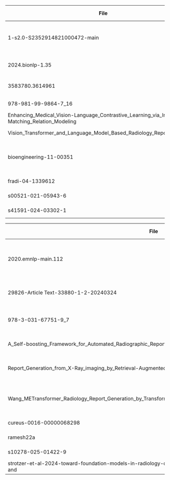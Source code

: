 | File | Modality | Datasets (train) | Datasets (eval) | Paired | VLM? | Model | Class | Task | Vision Enc | Lang Dec | Fusion | Objectives | Family | RAG | Metrics(primary) |
|---|---|---|---|---|---|---|---|---|---|---|---|---|---|---|---|
| 1-s2.0-S2352914821000472-main | X-Ray | CheXpert, IU X-ray, NIH ChestX-ray14 | CheXpert, IU X-ray, NIH ChestX-ray14 | Not reported | Yes | CheXNet | Not reported | report-generation | ResNet50, CNN | LLaMA | Not reported | Not reported | Not reported | Yes | BLEU, CIDEr, METEOR |
| 2024.bionlp-1.35 | X-Ray | MIMIC-CXR, Open-i | MIMIC-CXR, Open-i | Not reported | Yes | MiniGPT-4 | Not reported | report-generation | ViT | LLaMA | Not reported | Not reported | Not reported | Yes | ROUGE |
| 3583780.3614961 | X-Ray | IU X-ray, MIMIC-CXR | IU X-ray, MIMIC-CXR | Yes | Yes | ALBEF | Not reported | report-generation | ViT | GPT-2, T5, Transformer | cross-attention | Not reported | ALBEF | Yes | Accuracy, BLEU, CIDEr, ROUGE |
| 978-981-99-9864-7_16 | Not reported | Not reported | Not reported | Not reported | Not reported | Not reported | Not reported | Not reported | ViT | Not reported | Not reported | Not reported | Not reported | Not reported | BLEU, METEOR, ROUGE |
| Enhancing_Medical_Vision-Language_Contrastive_Learning_via_Inter-Matching_Relation_Modeling | X-Ray | Not reported | Not reported | Not reported | Yes | Not reported | Not reported | Not reported | Not reported | Not reported | Not reported | Not reported | Not reported | Yes | Not reported |
| Vision_Transformer_and_Language_Model_Based_Radiology_Report_Generation | X-Ray | IU X-ray | IU X-ray | Not reported | Yes | TrMRG | Not reported | report-generation | ViT | LLaMA | Not reported | Not reported | Not reported | Yes | Accuracy |
| bioengineering-11-00351 | X-Ray | CheXpert, MIMIC-CXR, Open-i | CheXpert, MIMIC-CXR, Open-i | Not reported | Yes | CheXpert | Not reported | report-generation | ViT | BERT, GPT-2, Transformer | cross-attention | Not reported | Not reported | Not reported | Accuracy, BERTScore, BLEU, CheXbert, F1, ROUGE, RadGraph |
| fradi-04-1339612 | X-Ray | Not reported | Not reported | Not reported | Not reported | Not reported | Not reported | report-generation | Not reported | Not reported | Not reported | Not reported | Not reported | Not reported | Accuracy |
| s00521-021-05943-6 | X-Ray | Not reported | Not reported | Not reported | Yes | Not reported | Not reported | report-generation | ViT | Transformer | Not reported | Not reported | Not reported | Not reported | Not reported |
| s41591-024-03302-1 | X-Ray | Not reported | Not reported | Not reported | Yes | Not reported | Not reported | report-generation | ViT | Transformer | Not reported | Not reported | Not reported | Not reported | Not reported |


| File | Modality | Datasets (train) | Datasets (eval) | Paired | VLM? | Model | Class | Task | Vision Enc | Lang Dec | Fusion | Objectives | Family | RAG | Metrics(primary) |
|---|---|---|---|---|---|---|---|---|---|---|---|---|---|---|---|
| 2020.emnlp-main.112 | X-Ray | CheXpert, MIMIC-CXR, NIH ChestX-ray14, Open-i | CheXpert, MIMIC-CXR, NIH ChestX-ray14, Open-i | Not reported | Not reported | CheXpert | Not reported | report-generation | Not reported | LLaMA | Not reported | Not reported | Not reported | Yes | Accuracy, BLEU, F1, METEOR, ROUGE |
| 29826-Article Text-33880-1-2-20240324 | X-Ray | CheXpert, IU X-ray, MIMIC-CXR | CheXpert, IU X-ray, MIMIC-CXR | Not reported | Yes | BLIP-2 | Not reported | report-generation | CLIP | LLaMA | Not reported | Not reported | Not reported | Yes | Accuracy, BLEU, F1, METEOR, ROUGE |
| 978-3-031-67751-9_7 | X-Ray | MIMIC-CXR, NIH ChestX-ray14 | MIMIC-CXR, NIH ChestX-ray14 | Not reported | Yes | Not reported | Not reported | report-generation | CLIP, ResNet50, CNN | Not reported | cross-attention | Not reported | Not reported | Yes | Accuracy, F1, RadGraph |
| A_Self-boosting_Framework_for_Automated_Radiographic_Report_Generation | X-Ray | Not reported | Not reported | Yes | Yes | CXR-IRGen | Not reported | report-generation | CNN | LLaMA | Not reported | ITM, coverage | ALBEF | Yes | Accuracy, CIDEr, F1, GLEU, RadCliQ |
| Report_Generation_from_X-Ray_imaging_by_Retrieval-Augmented_Generation_and_improved_Image-Text_Matching | X-Ray | CXR-RePaiR, MIMIC-CXR | CXR-RePaiR, MIMIC-CXR | Not reported | Yes | ALBEF | Not reported | report-generation | CLIP, CNN | LLaMA | cross-attention | Not reported | ALBEF | Yes | Accuracy, F1, GLEU, RadCliQ |
| Wang_METransformer_Radiology_Report_Generation_by_Transformer_With_Multiple_Learnable_Expert_CVPR_2023_paper | X-Ray | CXR-RePaiR, IU X-ray, MIMIC-CXR | CXR-RePaiR, IU X-ray, MIMIC-CXR | Not reported | Yes | TrMRG | Not reported | report-generation | ViT | GPT-2, LSTM, GRU, Transformer | cross-attention | Not reported | Not reported | Not reported | Accuracy |
| cureus-0016-00000068298 | X-Ray | Not reported | Not reported | Not reported | Yes | GPT-4V | Not reported | report-generation | ViT | Transformer | Not reported | Not reported | Not reported | Not reported | Accuracy |
| ramesh22a | Not reported | Not reported | Not reported | Not reported | Not reported | Not reported | Not reported | report-generation | Not reported | LLaMA | Not reported | Not reported | Not reported | Yes | Not reported |
| s10278-025-01422-9 | X-Ray | Not reported | Not reported | Not reported | Not reported | Not reported | Not reported | report-generation | Not reported | Not reported | Not reported | Not reported | Not reported | Not reported | Not reported |
| strotzer-et-al-2024-toward-foundation-models-in-radiology-quantitative-assessment-of-gpt-4v-s-multimodal-and | X-Ray | Not reported | Not reported | Yes | Yes | CXR-IRGen | Not reported | report-generation | ViT | Transformer | Not reported | Not reported | Not reported | Not reported | Accuracy |
